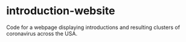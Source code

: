 # introduction-website
Code for a webpage displaying introductions and resulting clusters of coronavirus across the USA. 
